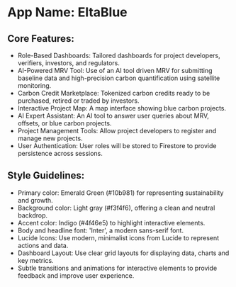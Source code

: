 # **App Name**: EltaBlue

## Core Features:

- Role-Based Dashboards: Tailored dashboards for project developers, verifiers, investors, and regulators.
- AI-Powered MRV Tool: Use of an AI tool driven MRV for submitting baseline data and high-precision carbon quantification using satellite monitoring.
- Carbon Credit Marketplace: Tokenized carbon credits ready to be purchased, retired or traded by investors.
- Interactive Project Map: A map interface showing blue carbon projects.
- AI Expert Assistant: An AI tool to answer user queries about MRV, offsets, or blue carbon projects.
- Project Management Tools: Allow project developers to register and manage new projects.
- User Authentication: User roles will be stored to Firestore to provide persistence across sessions.

## Style Guidelines:

- Primary color: Emerald Green (#10b981) for representing sustainability and growth.
- Background color: Light gray (#f3f4f6), offering a clean and neutral backdrop.
- Accent color: Indigo (#4f46e5) to highlight interactive elements.
- Body and headline font: 'Inter', a modern sans-serif font.
- Lucide Icons: Use modern, minimalist icons from Lucide to represent actions and data.
- Dashboard Layout: Use clear grid layouts for displaying data, charts and key metrics.
- Subtle transitions and animations for interactive elements to provide feedback and improve user experience.